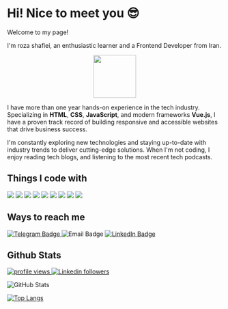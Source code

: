 # Hi! Nice to meet you :sunglasses:
<p>Welcome to my page!</p>
<p>I'm roza shafiei, an enthusiastic learner and a Frontend Developer from Iran.</p>

<div id="header" align="center">
  <img src="https://camo.githubusercontent.com/870d765b5c096038f097185a0ffa08df4011c0491b8039f3a7d5eeebf4d82c7e/68747470733a2f2f6d656469612e67697068792e636f6d2f6d656469612f57556c706c634d704f43456d5447427442572f67697068792e676966" width="100"/>
</div>

I have more than one year hands-on experience in the tech industry. Specializing in **HTML**, **CSS**, **JavaScript**, and modern frameworks **Vue.js**, I have a proven track record of building responsive and accessible websites that drive business success.

I'm constantly exploring new technologies and staying up-to-date with industry trends to deliver cutting-edge solutions. When I'm not coding, I enjoy reading tech blogs, and listening to the most recent tech podcasts.

## Things I code with
<img src="https://img.shields.io/badge/HTML5-E34F26?style=for-the-badge&logo=html5&logoColor=white"/> <img src="https://img.shields.io/badge/CSS3-1572B6?style=for-the-badge&logo=css3&logoColor=white"/> <img src="https://img.shields.io/badge/Sass-CC6699?style=for-the-badge&logo=sass&logoColor=white"/> <img src="https://img.shields.io/badge/Tailwind_CSS-38B2AC?style=for-the-badge&logo=tailwind-css&logoColor=white"/> <img src="https://img.shields.io/badge/JavaScript-323330?style=for-the-badge&logo=javascript&logoColor=F7DF1E"/> <img src="https://img.shields.io/badge/Vue%20js-35495E?style=for-the-badge&logo=vuedotjs&logoColor=4FC08D"/> <img src="https://img.shields.io/badge/Vuetify-1867C0?style=for-the-badge&logo=vuetify&logoColor=white"/> <img src="https://img.shields.io/badge/nuxt%20js-00C58E?style=for-the-badge&logo=nuxtdotjs&logoColor=white"/> <img src="https://img.shields.io/badge/GIT-E44C30?style=for-the-badge&logo=git&logoColor=white"/>

## Ways to reach me
<div id="badges">
  <a href="https://t.me/rozashafiei1993"><img src="https://img.shields.io/badge/Telegram-blue?style=for-the-badge&logo=telegram&logoColor=white" alt="Telegram Badge"/>
</a>
  <img src="https://img.shields.io/badge/Email-red?style=for-the-badge&logo=gmail&logoColor=white" alt="Email Badge"/>
  <a href="https://www.linkedin.com/in/maryam-shafiei-56b177233/"><img src="https://img.shields.io/badge/LinkedIn-0000ff?style=for-the-badge&logo=linkedin&logoColor=white" alt="LinkedIn Badge"/>
</a>
</div>

## Github Stats
<p align="left">
  <a href="https://github.com/">
    <img src="https://komarev.com/ghpvc/?username=roza-shafiei&color=red" alt="profile views" />
  </a>
  <a href="https://www.linkedin.com/in/codemaker2015">
    <img alt="Linkedin followers" src="https://img.shields.io/badge/followers-1-blue?color=blue&logo=linkedin">
  </a>
</p>

![GitHub Stats](https://github-readme-stats.vercel.app/api?username=roza-shafiei&icons=true&theme=radical)

[![Top Langs](https://github-readme-stats.vercel.app/api/top-langs/?username=roza-shafiei&layout=pie&theme=radical)](https://github.com/anuraghazra/github-readme-stats) 
